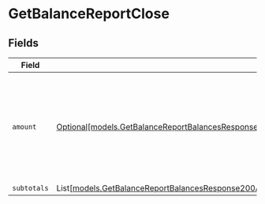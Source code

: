 # GetBalanceReportClose


## Fields

| Field                                                                                                                                                                                                                                | Type                                                                                                                                                                                                                                 | Required                                                                                                                                                                                                                             | Description                                                                                                                                                                                                                          |
| ------------------------------------------------------------------------------------------------------------------------------------------------------------------------------------------------------------------------------------ | ------------------------------------------------------------------------------------------------------------------------------------------------------------------------------------------------------------------------------------ | ------------------------------------------------------------------------------------------------------------------------------------------------------------------------------------------------------------------------------------ | ------------------------------------------------------------------------------------------------------------------------------------------------------------------------------------------------------------------------------------ |
| `amount`                                                                                                                                                                                                                             | [Optional[models.GetBalanceReportBalancesResponse200ApplicationHalPlusJSONResponseBodyTotalsAvailableBalanceAmount]](../models/getbalancereportbalancesresponse200applicationhalplusjsonresponsebodytotalsavailablebalanceamount.md) | :heavy_minus_sign:                                                                                                                                                                                                                   | In v2 endpoints, monetary amounts are represented as objects with a `currency` and `value` field.                                                                                                                                    |
| `subtotals`                                                                                                                                                                                                                          | List[[models.GetBalanceReportBalancesResponse200ApplicationHalPlusJSONResponseBodyTotalsSubtotals](../models/getbalancereportbalancesresponse200applicationhalplusjsonresponsebodytotalssubtotals.md)]                               | :heavy_minus_sign:                                                                                                                                                                                                                   | N/A                                                                                                                                                                                                                                  |
